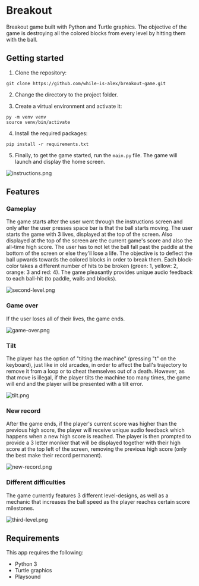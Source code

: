 # Breakout
Breakout game built with Python and Turtle graphics. The objective of the game is destroying all the colored blocks from every level by hitting them with the ball.

## Getting started
1. Clone the repository:
```
git clone https://github.com/while-is-alex/breakout-game.git
```

2. Change the directory to the project folder.

3. Create a virtual environment and activate it:
```
py -m venv venv
source venv/bin/activate
```

4. Install the required packages:
```
pip install -r requirements.txt
```

5. Finally, to get the game started, run the `main.py` file. The game will launch and display the home screen.

![instructions.png](https://i.ibb.co/Yt32kNC/instructions.png)

## Features

### Gameplay
The game starts after the user went through the instructions screen and only after the user presses space bar is that the ball starts moving. The user starts the game with 3 lives, displayed at the top of the screen. Also displayed at the top of the screen are the current game's score and also the all-time high score. The user has to not let the ball fall past the paddle at the bottom of the screen or else they'll lose a life. The objective is to deflect the ball upwards towards the colored blocks in order to break them. Each block-color takes a different number of hits to be broken (green: 1, yellow: 2, orange: 3 and red: 4). The game pleasantly provides unique audio feedback to each ball-hit (to paddle, walls and blocks).

![second-level.png](https://i.ibb.co/4N7XSpk/second-level.png)

### Game over
If the user loses all of their lives, the game ends.

![game-over.png](https://i.ibb.co/vLv6pJF/game-over.png)

### Tilt
The player has the option of "tilting the machine" (pressing "t" on the keyboard), just like in old arcades, in order to affect the ball's trajectory to remove it from a loop or to cheat themselves out of a death. However, as that move is illegal, if the player tilts the machine too many times, the game will end and the player will be presented with a tilt error.

![tilt.png](https://i.ibb.co/zhWLmqK/tilt.png)

### New record
After the game ends, if the player's current score was higher than the previous high score, the player will receive unique audio feedback which happens when a new high score is reached. The player is then prompted to provide a 3 letter moniker that will be displayed together with their high score at the top left of the screen, removing the previous high score (only the best make their record permanent).

![new-record.png](https://i.ibb.co/9vpnm8d/new-record.png)

### Different difficulties
The game currently features 3 different level-designs, as well as a mechanic that increases the ball speed as the player reaches certain score milestones.

![third-level.png](https://i.ibb.co/wdbr9Pn/third-level.png)

## Requirements

This app requires the following:

+ Python 3
+ Turtle graphics
+ Playsound
